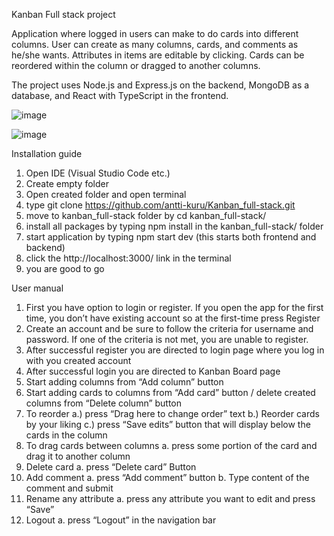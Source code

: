 Kanban Full stack project

Application where logged in users can make to do cards into different columns. User can create as many columns, cards, and comments as he/she wants. Attributes in items are editable by clicking. Cards can be reordered within the column or dragged to another columns.

The project uses Node.js and Express.js on the backend, MongoDB as a database, and React with TypeScript
in the frontend.


![image](https://github.com/user-attachments/assets/66aa7d39-9e20-45da-bed1-a5dbd5ccece5)

![image](https://github.com/user-attachments/assets/7d13772c-03d9-4868-85fd-8f6f28317d94)


Installation guide
1. Open IDE (Visual Studio Code etc.)
2. Create empty folder
3. Open created folder and open terminal
4. type git clone https://github.com/antti-kuru/Kanban_full-stack.git
5. move to kanban_full-stack folder by cd kanban_full-stack/
6. install all packages by typing npm install in the kanban_full-stack/ folder
7. start application by typing npm start dev (this starts both frontend and backend)
8. click the http://localhost:3000/ link in the terminal
9. you are good to go

User manual
1. First you have option to login or register. If you open the app for the first time, you don’t have
existing account so at the first-time press Register
2. Create an account and be sure to follow the criteria for username and password. If one of the
criteria is not met, you are unable to register.
3. After successful register you are directed to login page where you log in with you created account
4. After successful login you are directed to Kanban Board page
5. Start adding columns from “Add column” button
6. Start adding cards to columns from “Add card” button / delete created columns from “Delete
column” button
7. To reorder
a.) press “Drag here to change order” text
b.) Reorder cards by your liking
c.) press “Save edits” button that will display below the cards in the column
8. To drag cards between columns
a. press some portion of the card and drag it to another column
9. Delete card
a. press “Delete card” Button
10. Add comment
a. press “Add comment” button
b. Type content of the comment and submit
11. Rename any attribute
a. press any attribute you want to edit and press “Save”
12. Logout
a. press “Logout” in the navigation bar


